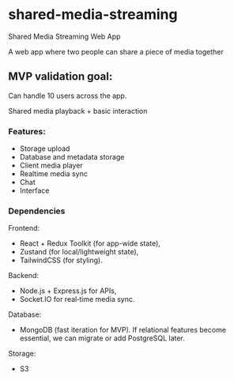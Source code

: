 # shared-media-streaming

Shared Media Streaming Web App

A web app where two people can share a piece of media together


## MVP validation goal:

Can handle 10 users across the app.

Shared media playback + basic interaction


### Features:

- Storage upload
- Database and metadata storage
- Client media player
- Realtime media sync
- Chat
- Interface


### Dependencies

Frontend: 
- React + Redux Toolkit (for app-wide state), 
- Zustand (for local/lightweight state), 
- TailwindCSS (for styling).

Backend: 
- Node.js + Express.js for APIs, 
- Socket.IO for real‑time media sync.

Database: 
- MongoDB (fast iteration for MVP). If relational features become essential, we can migrate or add PostgreSQL later.    

Storage:
- S3
